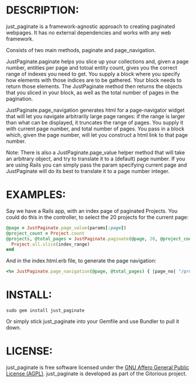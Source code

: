 
DESCRIPTION:
===========

just_paginate is a framework-agnostic approach to creating paginated
webpages. It has no external dependencies and works with any web
framework.

Consists of two main methods, paginate and page_navigation. 

JustPaginate.paginate helps you slice up your collections and, given a
page number, entities per page and totoal entity count, gives you the
correct range of indexes you need to get. You supply a block where you
specify how elements with those indices are to be gathered. Your block
needs to return those elements. The JustPaginate method then returns
the objects that you sliced in your block, as well as the total number
of pages in the pagination.

JustPaginate.page_navigation generates html for a page-navigator
widget that will let you navigate arbitrarily large page ranges: if
the range is larger than what can be displayed, it truncates the range
of pages. You supply it with current page number, and total number of
pages. You pass in a block which, given the page number, will let you
construct a html link to that page number.

Note: There is also a JustPaginate.page_value helper method that will
take an arbitrary object, and try to translate it to a (default) page
number. If you are using Rails you can simply pass the param
specifying current page and JustPaginate will do its best to translate
it to a page number integer.


EXAMPLES:
======

Say we have a Rails app, with an index page of paginated Projects. You
could do this in the controller, to select the 20 projects for the
current page:

```ruby
@page = JustPaginate.page_value(params[:page])
@project_count = Project.count
@projects, @total_pages = JustPaginate.paginate(@page, 20, @project_count) do |index_range|
  Project.all.slice(index_range)
end
```

And in the index.html.erb file, to generate the page navigation:

```ruby
<%= JustPaginate.page_navigation(@page, @total_pages) { |page_no| "/projects/?page=#{page_no}" } -%>
```

INSTALL:
========

`sudo gem install just_paginate` 

Or simply stick just_paginate into your Gemfile and use Bundler to
pull it down.


LICENSE:
========

just_paginate is free software licensed under the
[GNU Affero General Public License (AGPL)](http://www.gnu.org/licenses/agpl-3.0.html). just_paginate
is developed as part of the Gitorious project.
